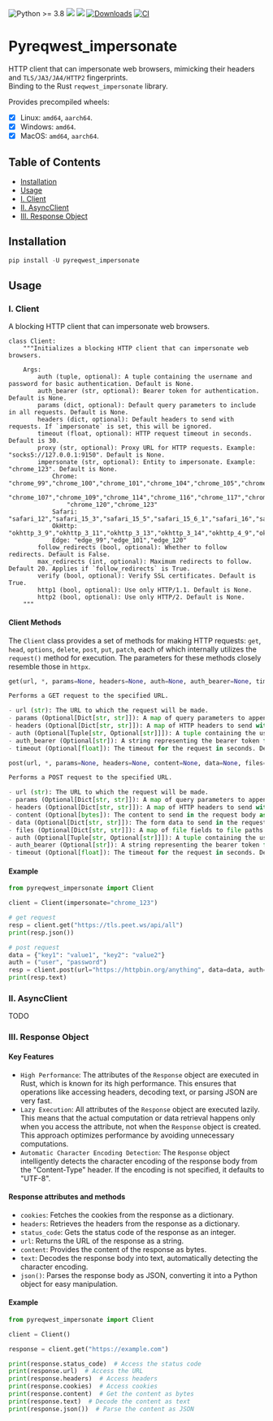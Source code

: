 ![Python >= 3.8](https://img.shields.io/badge/python->=3.8-red.svg) [![](https://badgen.net/github/release/deedy5/pyreqwest-impersonate)](https://github.com/deedy5/pyreqwest-impersonate/releases) [![](https://badge.fury.io/py/pyreqwest_impersonate.svg)](https://pypi.org/project/pyreqwest_impersonate) [![Downloads](https://static.pepy.tech/badge/pyreqwest_impersonate/week)](https://pepy.tech/project/pyreqwest_impersonate) [![CI](https://github.com/deedy5/pyreqwest-impersonate/actions/workflows/CI.yml/badge.svg?branch=main)](https://github.com/deedy5/pyreqwest-impersonate/actions/workflows/CI.yml)
# Pyreqwest_impersonate

HTTP client that can impersonate web browsers, mimicking their headers and `TLS/JA3/JA4/HTTP2` fingerprints.</br>
Binding to the Rust `reqwest_impersonate` library.

Provides precompiled wheels:
- [x] Linux:  `amd64`, `aarch64`.
- [x] Windows: `amd64`.
- [x] MacOS:  `amd64`, `aarch64`.

## Table of Contents

- [Installation](#installation)
- [Usage](#usage)
 - [I. Client](#i-client)
 - [II. AsyncClient](#ii-asyncclient)
 - [III. Response Object](#iii-response-object)


## Installation

```python
pip install -U pyreqwest_impersonate
```

## Usage
### I. Client

A blocking HTTP client that can impersonate web browsers.
```python3
class Client:
    """Initializes a blocking HTTP client that can impersonate web browsers.
    
    Args:
        auth (tuple, optional): A tuple containing the username and password for basic authentication. Default is None.
        auth_bearer (str, optional): Bearer token for authentication. Default is None.
        params (dict, optional): Default query parameters to include in all requests. Default is None.
        headers (dict, optional): Default headers to send with requests. If `impersonate` is set, this will be ignored.
        timeout (float, optional): HTTP request timeout in seconds. Default is 30.
        proxy (str, optional): Proxy URL for HTTP requests. Example: "socks5://127.0.0.1:9150". Default is None.
        impersonate (str, optional): Entity to impersonate. Example: "chrome_123". Default is None.
            Chrome: "chrome_99","chrome_100","chrome_101","chrome_104","chrome_105","chrome_106","chrome_108", 
                "chrome_107","chrome_109","chrome_114","chrome_116","chrome_117","chrome_118","chrome_119", 
                "chrome_120","chrome_123"
            Safari: "safari_12","safari_15_3","safari_15_5","safari_15_6_1","safari_16","safari_16_5","safari_17_2_1"
            OkHttp: "okhttp_3_9","okhttp_3_11","okhttp_3_13","okhttp_3_14","okhttp_4_9","okhttp_4_10","okhttp_5"
            Edge: "edge_99","edge_101","edge_120"
        follow_redirects (bool, optional): Whether to follow redirects. Default is False.
        max_redirects (int, optional): Maximum redirects to follow. Default 20. Applies if `follow_redirects` is True.
        verify (bool, optional): Verify SSL certificates. Default is True.
        http1 (bool, optional): Use only HTTP/1.1. Default is None.
        http2 (bool, optional): Use only HTTP/2. Default is None.
    """
```

#### Client Methods

The `Client` class provides a set of methods for making HTTP requests: `get`, `head`, `options`, `delete`, `post`, `put`, `patch`, each of which internally utilizes the `request()` method for execution. The parameters for these methods closely resemble those in `httpx`.
```python
get(url, *, params=None, headers=None, auth=None, auth_bearer=None, timeout=None)

Performs a GET request to the specified URL.

- url (str): The URL to which the request will be made.
- params (Optional[Dict[str, str]]): A map of query parameters to append to the URL. Default is None.
- headers (Optional[Dict[str, str]]): A map of HTTP headers to send with the request. Default is None.
- auth (Optional[Tuple[str, Optional[str]]]): A tuple containing the username and an optional password for basic authentication. Default is None.
- auth_bearer (Optional[str]): A string representing the bearer token for bearer token authentication. Default is None.
- timeout (Optional[float]): The timeout for the request in seconds. Default is 30.
```
```python
post(url, *, params=None, headers=None, content=None, data=None, files=None, auth=None, auth_bearer=None, timeout=None)

Performs a POST request to the specified URL.

- url (str): The URL to which the request will be made.
- params (Optional[Dict[str, str]]): A map of query parameters to append to the URL. Default is None.
- headers (Optional[Dict[str, str]]): A map of HTTP headers to send with the request. Default is None.
- content (Optional[bytes]): The content to send in the request body as bytes. Default is None.
- data (Optional[Dict[str, str]]): The form data to send in the request body. Default is None.
- files (Optional[Dict[str, str]]): A map of file fields to file paths to be sent as multipart/form-data. Default is None.
- auth (Optional[Tuple[str, Optional[str]]]): A tuple containing the username and an optional password for basic authentication. Default is None.
- auth_bearer (Optional[str]): A string representing the bearer token for bearer token authentication. Default is None.
- timeout (Optional[float]): The timeout for the request in seconds. Default is 30.
```

#### Example

```python
from pyreqwest_impersonate import Client

client = Client(impersonate="chrome_123")

# get request
resp = client.get("https://tls.peet.ws/api/all")
print(resp.json())

# post request
data = {"key1": "value1", "key2": "value2"}
auth = ("user", "password")
resp = client.post(url="https://httpbin.org/anything", data=data, auth=auth)
print(resp.text)
```
### II. AsyncClient

TODO

### III. Response Object

#### Key Features

- `High Performance`: The attributes of the `Response` object are executed in Rust, which is known for its high performance. This ensures that operations like accessing headers, decoding text, or parsing JSON are very fast.
- `Lazy Execution`: All attributes of the `Response` object are executed lazily. This means that the actual computation or data retrieval happens only when you access the attribute, not when the `Response` object is created. This approach optimizes performance by avoiding unnecessary computations.
- `Automatic Character Encoding Detection`: The `Response` object intelligently detects the character encoding of the response body from the "Content-Type" header. If the encoding is not specified, it defaults to "UTF-8".

#### Response attributes and methods

- `cookies`: Fetches the cookies from the response as a dictionary.
- `headers`: Retrieves the headers from the response as a dictionary.
- `status_code`: Gets the status code of the response as an integer.
- `url`: Returns the URL of the response as a string.
- `content`: Provides the content of the response as bytes.
- `text`: Decodes the response body into text, automatically detecting the character encoding.
- `json()`: Parses the response body as JSON, converting it into a Python object for easy manipulation.

#### Example

```python
from pyreqwest_impersonate import Client

client = Client()

response = client.get("https://example.com")

print(response.status_code)  # Access the status code
print(response.url)  # Access the URL
print(response.headers)  # Access headers
print(response.cookies)  # Access cookies
print(response.content)  # Get the content as bytes
print(response.text)  # Decode the content as text
print(response.json())  # Parse the content as JSON
```
